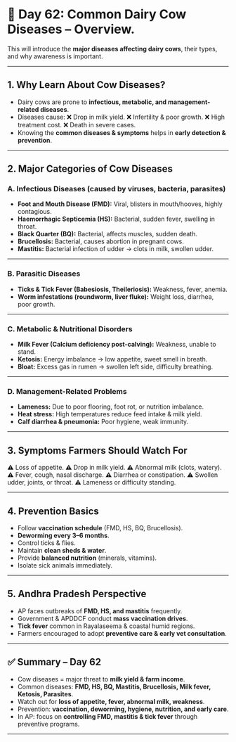 <H1> 🐄 Day 62: Common Dairy Cow Diseases – Overview.</H1>

This will introduce the **major diseases affecting dairy cows**, their types, and why awareness is important.



---

## 1. Why Learn About Cow Diseases?

* Dairy cows are prone to **infectious, metabolic, and management-related diseases**.
* Diseases cause:
  ❌ Drop in milk yield.
  ❌ Infertility & poor growth.
  ❌ High treatment cost.
  ❌ Death in severe cases.
* Knowing the **common diseases & symptoms** helps in **early detection & prevention**.

---

## 2. Major Categories of Cow Diseases

### **A. Infectious Diseases (caused by viruses, bacteria, parasites)**

* **Foot and Mouth Disease (FMD):** Viral, blisters in mouth/hooves, highly contagious.
* **Haemorrhagic Septicemia (HS):** Bacterial, sudden fever, swelling in throat.
* **Black Quarter (BQ):** Bacterial, affects muscles, sudden death.
* **Brucellosis:** Bacterial, causes abortion in pregnant cows.
* **Mastitis:** Bacterial infection of udder → clots in milk, swollen udder.

---

### **B. Parasitic Diseases**

* **Ticks & Tick Fever (Babesiosis, Theileriosis):** Weakness, fever, anemia.
* **Worm infestations (roundworm, liver fluke):** Weight loss, diarrhea, poor growth.

---

### **C. Metabolic & Nutritional Disorders**

* **Milk Fever (Calcium deficiency post-calving):** Weakness, unable to stand.
* **Ketosis:** Energy imbalance → low appetite, sweet smell in breath.
* **Bloat:** Excess gas in rumen → swollen left side, difficulty breathing.

---

### **D. Management-Related Problems**

* **Lameness:** Due to poor flooring, foot rot, or nutrition imbalance.
* **Heat stress:** High temperatures reduce feed intake & milk yield.
* **Calf diarrhea & pneumonia:** Poor hygiene, weak immunity.

---

## 3. Symptoms Farmers Should Watch For

⚠️ Loss of appetite.
⚠️ Drop in milk yield.
⚠️ Abnormal milk (clots, watery).
⚠️ Fever, cough, nasal discharge.
⚠️ Diarrhea or constipation.
⚠️ Swollen udder, joints, or throat.
⚠️ Lameness or difficulty standing.

---

## 4. Prevention Basics

* Follow **vaccination schedule** (FMD, HS, BQ, Brucellosis).
* **Deworming every 3–6 months**.
* Control ticks & flies.
* Maintain **clean sheds & water**.
* Provide **balanced nutrition** (minerals, vitamins).
* Isolate sick animals immediately.

---

## 5. Andhra Pradesh Perspective

* AP faces outbreaks of **FMD, HS, and mastitis** frequently.
* Government & APDDCF conduct **mass vaccination drives**.
* **Tick fever** common in Rayalaseema & coastal humid regions.
* Farmers encouraged to adopt **preventive care & early vet consultation**.

---

## ✅ Summary – Day 62

* Cow diseases = major threat to **milk yield & farm income**.
* Common diseases: **FMD, HS, BQ, Mastitis, Brucellosis, Milk fever, Ketosis, Parasites**.
* Watch out for **loss of appetite, fever, abnormal milk, weakness**.
* Prevention: **vaccination, deworming, hygiene, nutrition, and early care**.
* In AP: focus on **controlling FMD, mastitis & tick fever** through preventive programs.

---

